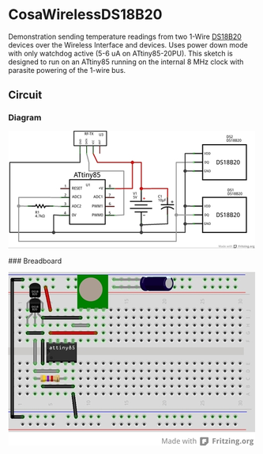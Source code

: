 CosaWirelessDS18B20
===================
Demonstration sending temperature readings from two 1-Wire [DS18B20](http://datasheets.maximintegrated.com/en/ds/DS18B20.pdf)
devices over the Wireless Interface and devices. Uses power down mode
with only watchdog active (5-6 uA on ATtiny85-20PU). This sketch is
designed to run on an ATtiny85 running on the internal 8 MHz clock with
parasite powering of the 1-wire bus. 

Circuit
-------

### Diagram

![diagram](./CosaDS18B20_dia.jpg)

### Breadboard

![breadboard](./CosaDS18B20_bb.jpg)



